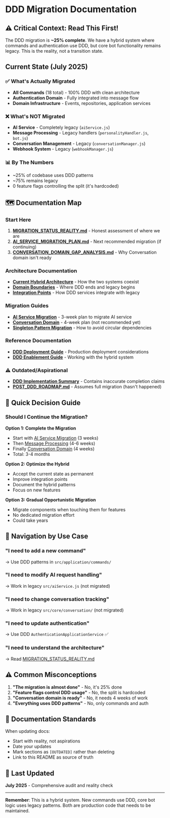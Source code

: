 # DDD Migration Documentation

## ⚠️ Critical Context: Read This First!

The DDD migration is **~25% complete**. We have a hybrid system where commands and authentication use DDD, but core bot functionality remains legacy. This is the reality, not a transition state.

## Current State (July 2025)

### ✅ What's Actually Migrated
- **All Commands** (18 total) - 100% DDD with clean architecture
- **Authentication Domain** - Fully integrated into message flow
- **Domain Infrastructure** - Events, repositories, application services

### ❌ What's NOT Migrated  
- **AI Service** - Completely legacy (`aiService.js`)
- **Message Processing** - Legacy handlers (`personalityHandler.js`, `bot.js`)
- **Conversation Management** - Legacy (`conversationManager.js`)
- **Webhook System** - Legacy (`webhookManager.js`)

### 📊 By The Numbers
- ~25% of codebase uses DDD patterns
- ~75% remains legacy
- 0 feature flags controlling the split (it's hardcoded)

## 🗺️ Documentation Map

### Start Here
1. **[MIGRATION_STATUS_REALITY.md](MIGRATION_STATUS_REALITY.md)** - Honest assessment of where we are
2. **[AI_SERVICE_MIGRATION_PLAN.md](AI_SERVICE_MIGRATION_PLAN.md)** - Next recommended migration (if continuing)
3. **[CONVERSATION_DOMAIN_GAP_ANALYSIS.md](CONVERSATION_DOMAIN_GAP_ANALYSIS.md)** - Why Conversation domain isn't ready

### Architecture Documentation
- **[Current Hybrid Architecture](#)** - How the two systems coexist
- **[Domain Boundaries](#)** - Where DDD ends and legacy begins
- **[Integration Points](#)** - How DDD services integrate with legacy

### Migration Guides
- **[AI Service Migration](AI_SERVICE_MIGRATION_PLAN.md)** - 3-week plan to migrate AI service
- **[Conversation Domain](CONVERSATION_DOMAIN_DETAILED_ANALYSIS.md)** - 4-week plan (not recommended yet)
- **[Singleton Pattern Migration](SINGLETON_MIGRATION_GUIDE.md)** - How to avoid circular dependencies

### Reference Documentation
- **[DDD Deployment Guide](DDD_DEPLOYMENT_GUIDE.md)** - Production deployment considerations
- **[DDD Enablement Guide](DDD_ENABLEMENT_GUIDE.md)** - Working with the hybrid system

### ⚠️ Outdated/Aspirational
- **[DDD Implementation Summary](DDD_IMPLEMENTATION_SUMMARY.md)** - Contains inaccurate completion claims
- **[POST_DDD_ROADMAP.md](POST_DDD_ROADMAP.md)** - Assumes full migration (hasn't happened)

## 🎯 Quick Decision Guide

### Should I Continue the Migration?

**Option 1: Complete the Migration**
- Start with [AI Service Migration](AI_SERVICE_MIGRATION_PLAN.md) (3 weeks)
- Then [Message Processing](#) (4-6 weeks)
- Finally [Conversation Domain](CONVERSATION_DOMAIN_DETAILED_ANALYSIS.md) (4 weeks)
- Total: 3-4 months

**Option 2: Optimize the Hybrid**
- Accept the current state as permanent
- Improve integration points
- Document the hybrid patterns
- Focus on new features

**Option 3: Gradual Opportunistic Migration**
- Migrate components when touching them for features
- No dedicated migration effort
- Could take years

## 🚦 Navigation by Use Case

### "I need to add a new command"
→ Use DDD patterns in `src/application/commands/`

### "I need to modify AI request handling"
→ Work in legacy `src/aiService.js` (not migrated)

### "I need to change conversation tracking"  
→ Work in legacy `src/core/conversation/` (not migrated)

### "I need to update authentication"
→ Use DDD `AuthenticationApplicationService` ✅

### "I need to understand the architecture"
→ Read [MIGRATION_STATUS_REALITY.md](MIGRATION_STATUS_REALITY.md)

## ⚠️ Common Misconceptions

1. **"The migration is almost done"** - No, it's 25% done
2. **"Feature flags control DDD usage"** - No, the split is hardcoded
3. **"Conversation domain is ready"** - No, it needs 4 weeks of work
4. **"Everything uses DDD patterns"** - No, only commands and auth

## 📝 Documentation Standards

When updating docs:
- Start with reality, not aspirations
- Date your updates
- Mark sections as `[OUTDATED]` rather than deleting
- Link to this README as source of truth

## 🔄 Last Updated

**July 2025** - Comprehensive audit and reality check

---

**Remember**: This is a hybrid system. New commands use DDD, core bot logic uses legacy patterns. Both are production code that needs to be maintained.